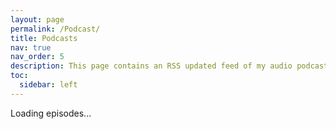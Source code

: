 ```yaml
---
layout: page
permalink: /Podcast/
title: Podcasts
nav: true
nav_order: 5
description: This page contains an RSS updated feed of my audio podcasts
toc:
  sidebar: left
---
```

<script>
async function fetchPodcastEpisodes() {
    const rssFeedUrl = "https://anchor.fm/s/f9faf04c/podcast/rss";
    const response = await fetch(rssFeedUrl);
    const text = await response.text();
    
    const parser = new DOMParser();
    const xml = parser.parseFromString(text, "text/xml");
    
    let episodesHtml = "";
    xml.querySelectorAll("item").forEach(episode => {
        const title = episode.querySelector("title").textContent;
        const description = episode.querySelector("description").textContent;
        const audioUrl = episode.querySelector("enclosure").getAttribute("url");

        // Check for different image tags
        const imageUrl = episode.querySelector("media\\:thumbnail")?.getAttribute("url") ||
                         episode.querySelector("image")?.textContent ||
                         "/assets/img/default-image.jpg"; // Fallback image

        episodesHtml += `
            <div style="display: flex; align-items: flex-start; gap: 15px;">
                <img src="${imageUrl}" alt="Episode Cover" style="width: 100px; height: auto;">
                <div>
                  <h3 style="margin: 0; font-size: 1.2em;">${title}</h3>
                  <p style="font-size: 0.9em; color: #555;">${description}</p>
                    <audio style="width:300px; height:30px" controls>
                        <source src="${audioUrl}" type="audio/mpeg">
                    </audio>
                </div>
            </div>
             <hr style="border: none; height: 2px; background-color: #ccc; margin: 20px 0;">
        `;
    });

    document.getElementById("podcast-container").innerHTML = episodesHtml;
}

fetchPodcastEpisodes();
</script>

<div id="podcast-container">Loading episodes...</div>